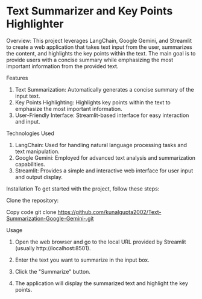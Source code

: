 # Text Summarizer and Key Points Highlighter
Overview:
This project leverages LangChain, Google Gemini, and Streamlit to create a web application that takes text input from the user, summarizes the content, and highlights the key points within the text. The main goal is to provide users with a concise summary while emphasizing the most important information from the provided text.

Features
1. Text Summarization: Automatically generates a concise summary of the input text.
2. Key Points Highlighting: Highlights key points within the text to emphasize the most important information.
3. User-Friendly Interface: Streamlit-based interface for easy interaction and input.

Technologies Used
1. LangChain: Used for handling natural language processing tasks and text manipulation.
2. Google Gemini: Employed for advanced text analysis and summarization capabilities.
3. Streamlit: Provides a simple and interactive web interface for user input and output display.

Installation
To get started with the project, follow these steps:

Clone the repository:

Copy code
git clone https://github.com/kunalgupta2002/Text-Summarization-Google-Gemini-.git

Usage
1. Open the web browser and go to the local URL provided by Streamlit (usually http://localhost:8501).

2. Enter the text you want to summarize in the input box.

3. Click the "Summarize" button.

4. The application will display the summarized text and highlight the key points.
